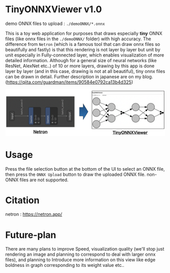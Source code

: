 # TinyONNXViewer v1.0

demo ONNX files to upload : `./demoONNX/*.onnx`

This is a toy web application for purposes that draws especially **tiny** ONNX files (like onnx files in the `./demoONNX/` folder) with high accuracy. The difference from `Netron` (which is a famous tool that can draw onnx files so beautifully and fastly) is that this rendering is not layer by layer but unit by unit especially in Fully-connected layer, which enables visualization of more detailed information. Although for a general size of neural networks (like ResNet, AlexNet etc..) of 10 or more layers, drawing by this app is done layer by layer (and in this case, drawing is not at all beautiful), tiny onnx files can be drawn in detail. Further description in japanese are on my blog. (https://qiita.com/guardman/items/90584e0792ca13b4d325)

![demo image](./image/summary.png)

# Usage
Press the file selection button at the bottom of the UI to select an ONNX file, then press the `ONNX Upload` button to draw the uploaded ONNX file. non-ONNX files are not supported.

# Citation
netron : https://netron.app/


# Future-plan
There are many plans to improve Speed, visualization quality (we'll stop just rendering an image and planning to correspond to deal with larger onnx files), and planning to Introduce more information on this view like edge boldness in graph corresponding to its weight value etc..
